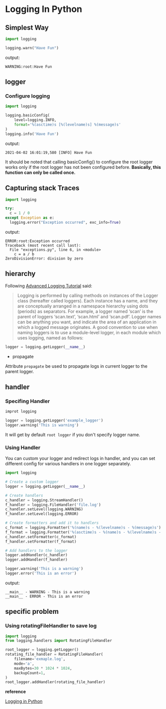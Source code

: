 # Logging In Python

## Simplest Way

~~~Python
import logging

logging.warn("Have Fun")
~~~

output:
~~~shell
WARNING:root:Have Fun
~~~

## logger

### Configure logging

~~~Python
import logging

logging.basicConfig(
    level=logging.INFO,
    format='%(asctime)s [%(levelname)s] %(message)s'
)
logging.info('Have Fun')
~~~

output:
~~~shell
2021-04-02 16:01:19,580 [INFO] Have Fun
~~~

It should be noted that calling basicConfig() to configure the root logger works only if the root logger has not been configured before. **Basically, this function can only be called once.**

## Capturing stack Traces

~~~Python
import logging

try:
  c = 1 / 0
except Exception as e:
  logging.error("Exception occurred", exc_info=True)
~~~

output:
~~~shell
ERROR:root:Exception occurred
Traceback (most recent call last):
  File "exceptions.py", line 6, in <module>
    c = a / b
ZeroDivisionError: division by zero
~~~

## hierarchy

Following [Advanced Logging Tutorial](https://docs.python.org/3.6/howto/logging.html#advanced-logging-tutorial) said:

> Logging is performed by calling methods on instances of the Logger class (hereafter called loggers). Each instance has a name, and they are conceptually arranged in a namespace hierarchy using dots (periods) as separators. For example, a logger named ‘scan’ is the parent of loggers ‘scan.text’, ‘scan.html’ and ‘scan.pdf’. Logger names can be anything you want, and indicate the area of an application in which a logged message originates.
> A good convention to use when naming loggers is to use a module-level logger, in each module which uses logging, named as follows:

~~~Python
logger = logging.getLogger(__name__)
~~~

- propagate

Attribute `propagate` be used to propagate logs in current logger to the parent logger.


## handler

### Specifing Handler

~~~Python
improt logging

logger = logging.getLogger('example_logger')
logger.warning('This is warning')
~~~

It will get by default `root logger` if you don't specify logger name.

### Using Handler

You can custom your logger and redirect logs in handler, and you can set different config for various handlers in one logger separately.

~~~Python
import logging

# Create a custom logger
logger = logging.getLogger(__name__)

# Create handlers
c_handler = logging.StreamHandler()
f_handler = logging.FileHandler('file.log')
c_handler.setLevel(logging.WARNING)
f_handler.setLevel(logging.ERROR)

# Create formatters and add it to handlers
c_format = logging.Formatter('%(name)s - %(levelname)s - %(message)s')
f_format = logging.Formatter('%(asctime)s - %(name)s - %(levelname)s - %(message)s')
c_handler.setFormatter(c_format)
f_handler.setFormatter(f_format)

# Add handlers to the logger
logger.addHandler(c_handler)
logger.addHandler(f_handler)

logger.warning('This is a warning')
logger.error('This is an error')
~~~

output:
~~~shell
__main__ - WARNING - This is a warning
__main__ - ERROR - This is an error
~~~

## specific problem

### Using rotatingFileHandler to save log

~~~Python
import logging
from logging.handlers import RotatingFileHandler

root_logger = logging.getLogger()
rotating_file_handler = RotatingFileHandler(
    filename='exmaple.log',
    mode='a',
    maxBytes=30 * 1024 * 1024,
    backupCount=1,
)
root_logger.addHandler(rotating_file_handler)
~~~


**reference**

[Logging in Python](https://realpython.com/python-logging/)

